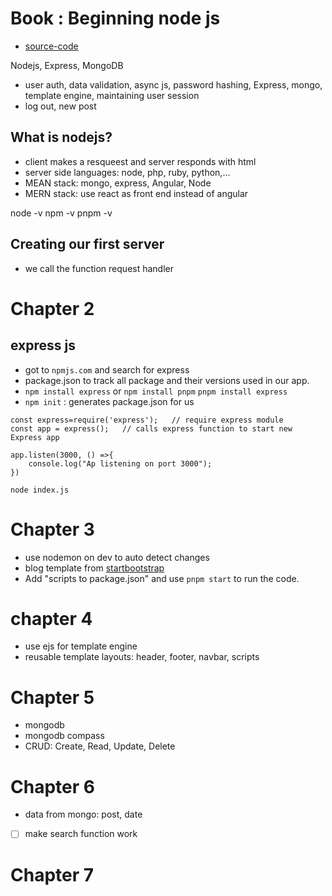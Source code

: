 # Book : Beginning node js

- [source-code](github.com/greglim81/expresss_chap3-8)

Nodejs, Express, MongoDB

- user auth, data validation, async js, password hashing, Express, mongo, template engine, maintaining user session
- log out, new post

## What is nodejs?

- client makes a resqueest and server responds with html
- server side languages: node, php, ruby, python,...
- MEAN stack: mongo, express, Angular, Node
- MERN stack: use react as front end instead of angular

node -v
npm -v
pnpm -v

## Creating our first server

- we call the function request handler

# Chapter 2

## express js

- got to `npmjs.com` and search for express
- package.json to track all package and their versions used in our app.
- `npm install express`
  or
  `npm install pnpm`
  `pnpm install express`
- `npm init` : generates package.json for us

```
const express=require('express');   // require express module
const app = express();   // calls express function to start new Express app

app.listen(3000, () =>{
    console.log("Ap listening on port 3000");
})
```

`node index.js`

# Chapter 3

- use nodemon on dev to auto detect changes
- blog template from [startbootstrap](https://startbootstrap.com/theme/clean-blog)
- Add "scripts to package.json" and use `pnpm start` to run the code.

# chapter 4

- use ejs for template engine
- reusable template layouts: header, footer, navbar, scripts

# Chapter 5

- mongodb
- mongodb compass
- CRUD: Create, Read, Update, Delete

# Chapter 6

- data from mongo: post, date
- [ ] make search function work

# Chapter 7
